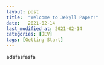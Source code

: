 ```yaml
---
layout: post
title:  "Welcome to Jekyll Paper!"
date:   2021-02-14
last_modified_at: 2021-02-14
categories: [DEV]
tags: [Getting Start]
---
```


adsfasfasfa